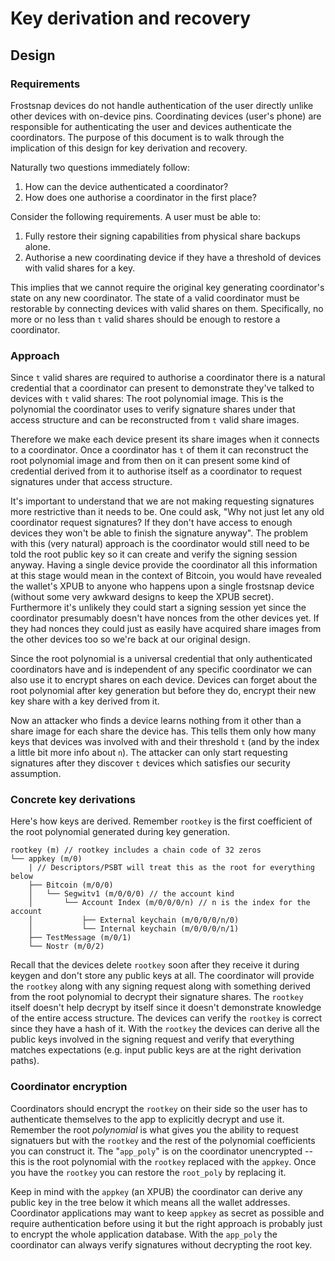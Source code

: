# Key derivation and recovery

## Design


### Requirements

Frostsnap devices do not handle authentication of the user directly unlike other devices with on-device pins.
Coordinating devices (user's phone) are responsible for authenticating the user and devices authenticate the coordinators.
The purpose of this document is to walk through the implication of this design for key derivation and recovery.

Naturally two questions immediately follow:

1. How can the device authenticated a coordinator?
2. How does one authorise a coordinator in the first place?


Consider the following requirements. A user must be able to:

1. Fully restore their signing capabilities from physical share backups alone.
2. Authorise a new coordinating device if they have a threshold of devices with valid shares for a key.

This implies that we cannot require the original key generating coordinator's state on any new coordinator. The state of a valid coordinator must be restorable by connecting devices with valid shares on them. Specifically, no more or no less than `t` valid shares should be enough to restore a coordinator.

### Approach

Since `t` valid shares are required to authorise a coordinator there is a natural credential that a coordinator can present to demonstrate they've talked to devices with `t` valid shares: The root polynomial image.
This is the polynomial the coordinator uses to verify signature shares under that access structure and can be reconstructed from `t` valid share images.

Therefore we make each device present its share images when it connects to a coordinator. Once a coordinator has `t` of them it can reconstruct the root polynomial image and from then on it can present some kind of credential derived from it to authorise itself as a coordinator to request signatures under that access structure.

It's important to understand that we are not making requesting signatures more restrictive than it needs to be. One could ask, "Why not just let any old coordinator request signatures? If they don't have access to enough devices they won't be able to finish the signature anyway".
The problem with this (very natural) approach is the coordinator would still need to be told the root public key so it can create and verify the signing session anyway.
Having a single device provide the coordinator all this information at this stage would mean in the context of Bitcoin, you would have revealed the wallet's XPUB to anyone who happens upon a single frostsnap device (without some very awkward designs to keep the XPUB secret).
Furthermore it's unlikely they could start a signing session yet since the coordinator presumably doesn't have nonces from the other devices yet. If they had nonces they could just as easily have acquired share images from the other devices too so we're back at our original design.

Since the root polynomial is a universal credential that only authenticated coordinators have and is independent of any specific coordinator we can also use it to encrypt shares on each device.
Devices can forget about the root polynomial after key generation but before they do, encrypt their new key share with a key derived from it.

Now an attacker who finds a device learns nothing from it other than a share image for each share the device has. This tells them only how many keys that devices was involved with and their threshold `t` (and by the index a little bit more info about `n`). The attacker can only start requesting signatures after they discover `t` devices which satisfies our security assumption.

### Concrete key derivations

Here's how keys are derived. Remember `rootkey` is the first coefficient of the root polynomial generated during key generation.

```
rootkey (m) // rootkey includes a chain code of 32 zeros
└── appkey (m/0)
    | // Descriptors/PSBT will treat this as the root for everything below
    ├── Bitcoin (m/0/0)
    │   └── Segwitv1 (m/0/0/0) // the account kind
    │       └── Account Index (m/0/0/0/n) // n is the index for the account
    │           ├── External keychain (m/0/0/0/n/0)
    │           └── Internal keychain (m/0/0/0/n/1)
    ├── TestMessage (m/0/1)
    └── Nostr (m/0/2)
```

Recall that the devices delete `rootkey` soon after they receive it during keygen and don't store any public keys at all.
The coordinator will provide the `rootkey` along with any signing request along with something derived from the root polynomial to decrypt their signature shares. The `rootkey` itself doesn't help decrypt by itself since it doesn't demonstrate knowledge of the entire access structure. The devices can verify the `rootkey` is correct since they have a hash of it.
With the `rootkey` the devices can derive all the public keys involved in the signing request and verify that everything matches expectations (e.g. input public keys are at the right derivation paths).


### Coordinator encryption

Coordinators should encrypt the `rootkey` on their side so the user has to authenticate themselves to the app to explicitly decrypt and use it. Remember the root *polynomial* is what gives you the ability to request signatuers but with the `rootkey` and the rest of the polynomial coefficients you can construct it. The "`app_poly`" is on the coordinator unencrypted -- this is the root polynomial with the `rootkey` replaced with the `appkey`. Once you have the `rootkey` you can restore the `root_poly` by replacing it.

Keep in mind with the `appkey` (an XPUB) the coordinator can derive any public key in the tree below it which means all the wallet addresses. Coordinator applications may want to keep `appkey` as secret as possible and require authentication before using it but the right approach is probably just to encrypt the whole application database. With the `app_poly` the coordinator can always verify signatures without decrypting the root key.








[^1]: The reader may have been thinking "a signature!" since `t` valid shares can produce a
    signature. But then the coordinator would have to collect nonces from the devices first before
    she begins asking the devices t sign her own access credential. If we were using BLS signatures
    (no nonces) then signing a credential would make more sense for authentication.


